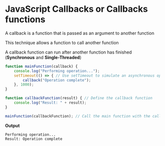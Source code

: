 <h1>JavaScript Callbacks or Callbacks functions</h1>

A callback is a function that is passed as an argument to another function

This technique allows a function to call another function

A callback function can run after another function has finished (**Synchronous** and **Single-Threaded**)

```javascript
function mainFunction(callback) {
    console.log("Performing operation...");
    setTimeout(() => { // Use setTimeout to simulate an asynchronous operation
        callback("Operation complete");
    }, 1000);
}

function callbackFunction(result) { // Define the callback function
    console.log("Result: " + result);
}

mainFunction(callbackFunction); // Call the main function with the callback function
```
**Output**
```
Performing operation...
Result: Operation complete
```